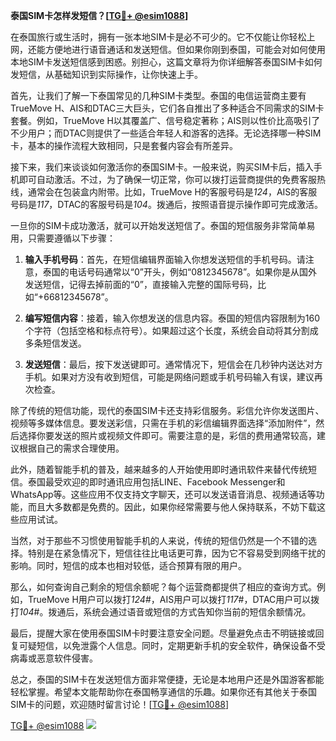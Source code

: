 **泰国SIM卡怎样发短信？[[TG💪+ @esim1088](https://t.me/s/esim1088)]**

在泰国旅行或生活时，拥有一张本地SIM卡是必不可少的。它不仅能让你轻松上网，还能方便地进行语音通话和发送短信。但如果你刚到泰国，可能会对如何使用本地SIM卡发送短信感到困惑。别担心，这篇文章将为你详细解答泰国SIM卡如何发短信，从基础知识到实际操作，让你快速上手。

首先，让我们了解一下泰国常见的几种SIM卡类型。泰国的电信运营商主要有TrueMove H、AIS和DTAC三大巨头，它们各自推出了多种适合不同需求的SIM卡套餐。例如，TrueMove H以其覆盖广、信号稳定著称；AIS则以性价比高吸引了不少用户；而DTAC则提供了一些适合年轻人和游客的选择。无论选择哪一种SIM卡，基本的操作流程大致相同，只是套餐内容会有所差异。

接下来，我们来谈谈如何激活你的泰国SIM卡。一般来说，购买SIM卡后，插入手机即可自动激活。不过，为了确保一切正常，你可以拨打运营商提供的免费客服热线，通常会在包装盒内附带。比如，TrueMove H的客服号码是*124*，AIS的客服号码是*117*，DTAC的客服号码是*104*。拨通后，按照语音提示操作即可完成激活。

一旦你的SIM卡成功激活，就可以开始发送短信了。泰国的短信服务非常简单易用，只需要遵循以下步骤：

1. **输入手机号码**：首先，在短信编辑界面输入你想发送短信的手机号码。请注意，泰国的电话号码通常以“0”开头，例如“0812345678”。如果你是从国外发送短信，记得去掉前面的“0”，直接输入完整的国际号码，比如“+66812345678”。

2. **编写短信内容**：接着，输入你想发送的信息内容。泰国的短信内容限制为160个字符（包括空格和标点符号）。如果超过这个长度，系统会自动将其分割成多条短信发送。

3. **发送短信**：最后，按下发送键即可。通常情况下，短信会在几秒钟内送达对方手机。如果对方没有收到短信，可能是网络问题或手机号码输入有误，建议再次检查。

除了传统的短信功能，现代的泰国SIM卡还支持彩信服务。彩信允许你发送图片、视频等多媒体信息。要发送彩信，只需在手机的彩信编辑界面选择“添加附件”，然后选择你要发送的照片或视频文件即可。需要注意的是，彩信的费用通常较高，建议根据自己的需求合理使用。

此外，随着智能手机的普及，越来越多的人开始使用即时通讯软件来替代传统短信。泰国最受欢迎的即时通讯应用包括LINE、Facebook Messenger和WhatsApp等。这些应用不仅支持文字聊天，还可以发送语音消息、视频通话等功能，而且大多数都是免费的。因此，如果你经常需要与他人保持联系，不妨下载这些应用试试。

当然，对于那些不习惯使用智能手机的人来说，传统的短信仍然是一个不错的选择。特别是在紧急情况下，短信往往比电话更可靠，因为它不容易受到网络干扰的影响。同时，短信的成本也相对较低，适合预算有限的用户。

那么，如何查询自己剩余的短信余额呢？每个运营商都提供了相应的查询方式。例如，TrueMove H用户可以拨打*124*#，AIS用户可以拨打*117*#，DTAC用户可以拨打*104*#。拨通后，系统会通过语音或短信的方式告知你当前的短信余额情况。

最后，提醒大家在使用泰国SIM卡时要注意安全问题。尽量避免点击不明链接或回复可疑短信，以免泄露个人信息。同时，定期更新手机的安全软件，确保设备不受病毒或恶意软件侵害。

总之，泰国的SIM卡在发送短信方面非常便捷，无论是本地用户还是外国游客都能轻松掌握。希望本文能帮助你在泰国畅享通信的乐趣。如果你还有其他关于泰国SIM卡的问题，欢迎随时留言讨论！[[TG💪+ @esim1088](https://t.me/s/esim1088)]

[TG💪+ @esim1088](https://t.me/s/esim1088) ![](https://i.postimg.cc/4NQfJmqS/Snipaste-2025-05-13-00-14-12.png)
